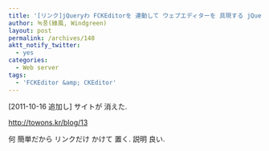 ```yaml
---
title: '[リンク]jQueryわ FCKEditorを 連動して ウェブエディターを 具現する jQuery FCKEditor プラグイン 紹介'
author: 녹풍(綠風, Windgreen)
layout: post
permalink: /archives/148
aktt_notify_twitter:
  - yes
categories:
  - Web server
tags:
  - 'FCKEditor &amp; CKEditor'
---
```

[2011-10-16 追加し] サイトが 消えた. 

http://towons.kr/blog/13

何 簡単だから リンクだけ かけて 置く. 説明 良い.
